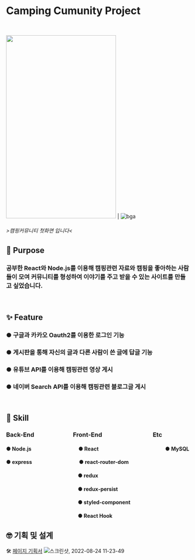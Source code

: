 # Camping Cumunity Project
<br/>

 <img src="https://user-images.githubusercontent.com/92001468/186299471-e951024d-ff32-41db-8cf1-d67dcde04337.png" width="300" height="500"> | ![bga](https://user-images.githubusercontent.com/92001468/186324727-a6ae0cc2-b70f-433a-9c43-8fd3c0a4ddc5.GIF) 

###### >캠핑커뮤니티 첫화면 입니다<
## :dart: Purpose
### 공부한 React와 Node.js를 이용해 캠핑관련 자료와 캠핑을 좋아하는 사람들이 모여 커뮤니티를 형성하여 이야기를 주고 받을 수 있는 사이트를 만들고 싶었습니다.
<br/>

## :sparkles: Feature
### ● 구글과 카카오 Oauth2를 이용한 로그인 기능
### ● 게시판을 통해 자신의 글과 다른 사람이 쓴 글에 답글 기능
### ● 유튜브 API를 이용해 캠핑관련 영상 게시
### ● 네이버 Search API를 이용해 캠핑관련 블로그글 게시
<br/>

## :pushpin: Skill
### Back-End      &nbsp;&nbsp;Front-End        &nbsp;&nbsp;Etc
#### ● Node.js        &nbsp;&nbsp;&nbsp;&nbsp;&nbsp;● React             ● MySQL<br/>
#### ● express        &nbsp;&nbsp;&nbsp;&nbsp;&nbsp;● react-router-dom<br/>
####               ● redux<br/>
####               ● redux-persist<br/>
####               ● styled-component<br/>
####               ● React Hook<br/>

## :nerd_face: 기획 및 설계

:hammer_and_wrench: [페이지 기획서](https://www.figma.com/file/vtp2oDRXIqqphTyYPiMcmG/Untitled?node-id=0%3A1)
![스크린샷, 2022-08-24 11-23-49](https://user-images.githubusercontent.com/92001468/186304395-44e2ec22-9009-49b3-b1a9-a63550db8c95.png)